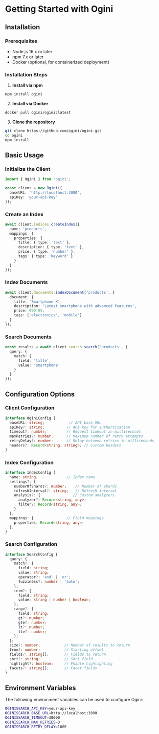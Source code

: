 # Getting Started with Ogini

## Installation

### Prerequisites
- Node.js 16.x or later
- npm 7.x or later
- Docker (optional, for containerized deployment)

### Installation Steps

1. **Install via npm**
```bash
npm install ogini
```

2. **Install via Docker**
```bash
docker pull ogini/ogini:latest
```

3. **Clone the repository**
```bash
git clone https://github.com/ogini/ogini.git
cd ogini
npm install
```

## Basic Usage

### Initialize the Client

```typescript
import { Ogini } from 'ogini';

const client = new Ogini({
  baseURL: 'http://localhost:3000',
  apiKey: 'your-api-key'
});
```

### Create an Index

```typescript
await client.indices.createIndex({
  name: 'products',
  mappings: {
    properties: {
      title: { type: 'text' },
      description: { type: 'text' },
      price: { type: 'number' },
      tags: { type: 'keyword' }
    }
  }
});
```

### Index Documents

```typescript
await client.documents.indexDocument('products', {
  document: {
    title: 'Smartphone X',
    description: 'Latest smartphone with advanced features',
    price: 999.99,
    tags: ['electronics', 'mobile']
  }
});
```

### Search Documents

```typescript
const results = await client.search.search('products', {
  query: {
    match: {
      field: 'title',
      value: 'smartphone'
    }
  }
});
```

## Configuration Options

### Client Configuration

```typescript
interface OginiConfig {
  baseURL: string;           // API base URL
  apiKey?: string;          // API key for authentication
  timeout?: number;         // Request timeout in milliseconds
  maxRetries?: number;      // Maximum number of retry attempts
  retryDelay?: number;      // Delay between retries in milliseconds
  headers?: Record<string, string>; // Custom headers
}
```

### Index Configuration

```typescript
interface IndexConfig {
  name: string;             // Index name
  settings?: {
    numberOfShards?: number;    // Number of shards
    refreshInterval?: string;   // Refresh interval
    analysis?: {               // Custom analyzers
      analyzer?: Record<string, any>;
      filter?: Record<string, any>;
    }
  };
  mappings: {               // Field mappings
    properties: Record<string, any>;
  };
}
```

### Search Configuration

```typescript
interface SearchConfig {
  query: {
    match?: {
      field: string;
      value: string;
      operator?: 'and' | 'or';
      fuzziness?: number | 'auto';
    };
    term?: {
      field: string;
      value: string | number | boolean;
    };
    range?: {
      field: string;
      gt?: number;
      gte?: number;
      lt?: number;
      lte?: number;
    };
  };
  size?: number;           // Number of results to return
  from?: number;           // Starting offset
  fields?: string[];       // Fields to return
  sort?: string;           // Sort field
  highlight?: boolean;     // Enable highlighting
  facets?: string[];       // Facet fields
}
```

## Environment Variables

The following environment variables can be used to configure Ogini:

```bash
OGINISEARCH_API_KEY=your-api-key
OGINISEARCH_BASE_URL=http://localhost:3000
OGINISEARCH_TIMEOUT=30000
OGINISEARCH_MAX_RETRIES=3
OGINISEARCH_RETRY_DELAY=1000
``` 
